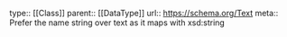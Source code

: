type:: [[Class]]
parent:: [[DataType]]
url:: https://schema.org/Text
meta:: Prefer the name string over text as it maps with xsd:string
